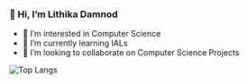 ### 👋 Hi, I’m Lithika Damnod
- 👀 I’m interested in Computer Science
- 🌱 I’m currently learning IALs
- 💞️ I’m looking to collaborate on Computer Science Projects

![Top Langs](https://github-readme-stats.vercel.app/api/top-langs/?username=aemmadi&hide=TeX&layout=compact)

